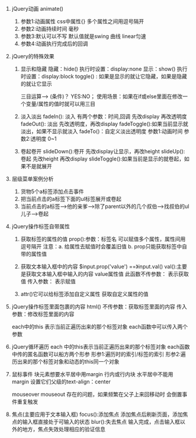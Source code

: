 1.  jQuery动画  animate()
    01. 参数1:动画属性 css中属性{} 多个属性之间用逗号隔开
    02. 参数2:动画持续时间  毫秒
    03. 参数3:默认可以不写  默认值就是swing 曲线   linear匀速
    04. 参数4:动画执行完成后的回调

2.  jQuery的特殊效果
    01. 显示和隐藏
        隐藏：hide()  执行时设置：display:none
        显示：show()  执行时设置：display:block
        toggle() : 如果是显示的就让它隐藏，如果是隐藏的就让它显示

        三目运算--> (条件)？ YES:NO；
        使用场景：如果在if或else里面在修改一个变量/属性的值时就可以用三目
    
    02. 淡入淡出
        fadeIn(): 淡入  有两个参数：时间,回调  先改display 再改透明度
        fadeOut(): 淡出  先改透明度，再改display
        fadeToggle():如果当前显示就淡出，如果不显示就淡入
        fadeTo()：自定义淡出透明度 参数1:动画时间  参数2:透明度 0~1


    03. 卷起卷开
        slideDown():卷开  先改display让显示，再改height
        slideUp():卷起  先改height 再改display
        slideToggle():如果当前是显示的就卷起，如果不是就展开

3. 层级菜单案例分析
    01. 货物5个a标签添加点击事件
    02. 把当前点击的a标签下面的ul标签展开或卷起
    03. 当前点击的a标签-->他的亲爹-->除了parent以外的几个叔伯-->找叔伯的ul儿子-->卷起

4. jQuery操作标签自带属性
    01. 获取标签的属性的值
        prop():参数：标签名 可以赋值多个属性，属性间用逗号隔开
        注意：a. 给属性去赋值时会覆盖旧值
            b. prop只能获取标签中自带的属性值
    
    02. 获取文本输入框中的内容
        $input.prop('value') ==》input.val()
        val():主要是获取文本输入框中输入的内容 value属性值
            此函数不传参数： 表示获取值
            传入参数： 表示赋值

    03. attr()它可以给标签添加自定义属性 获取自定义属性的值

5.  jQuery操作标签里面包裹的内容
    html()
    不传参数：获取标签里面的内容
    传入参数：修改标签里面的内容

    each中的this 表示当前正遍历出来的那个标签对象
    each函数中可以传入两个参数

6.  jQuery循环遍历
    each 中的this表示当前正遍历出来的那个标签对象
    each函数中传的匿名函数可以船方两个形参
    形参1:遍历时的索引/标签的索引
    形参2:遍历出来的那个标签对象和动态的this同一个对象

7.  鼠标事件
    块元素想要水平居中用margin
    行内或行内块 水平居中不能用margin 设置它们父级的text-align：center

    mouseover mouseout 存在的问题，如果频繁在父子上来回移动时  会倒置事件重复触发

8.  焦点(主要应用于文本输入框)
    focus():添加焦点  添加焦点后刷新页面，添加焦点的输入框直接处于可输入的状态
    blur():失去焦点  输入完成，点击输入框以外的地方，焦点失效处理相应的验证信息
    